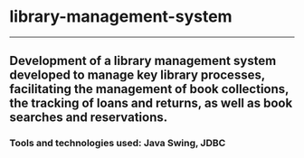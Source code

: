 # library-management-system
---
Development of a library management system developed to manage key library processes, facilitating the management of book collections, the tracking of loans and returns, as well as book searches and reservations.
---
### Tools and technologies used: Java Swing, JDBC
